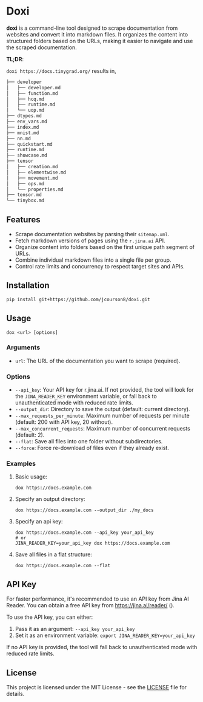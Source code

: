 # Doxi
**doxi** is a command-line tool designed to scrape documentation from websites and convert it into markdown files. It organizes the content into structured folders based on the URLs, making it easier to navigate and use the scraped documentation.

**TL;DR**:

`doxi https://docs.tinygrad.org/` results in,
```bash
├── developer
│   ├── developer.md
│   ├── function.md
│   ├── hcq.md
│   ├── runtime.md
│   └── uop.md
├── dtypes.md
├── env_vars.md
├── index.md
├── mnist.md
├── nn.md
├── quickstart.md
├── runtime.md
├── showcase.md
├── tensor
│   ├── creation.md
│   ├── elementwise.md
│   ├── movement.md
│   ├── ops.md
│   └── properties.md
├── tensor.md
└── tinybox.md
```

## Features

- Scrape documentation websites by parsing their `sitemap.xml`.
- Fetch markdown versions of pages using the `r.jina.ai` API.
- Organize content into folders based on the first unique path segment of URLs.
- Combine individual markdown files into a single file per group.
- Control rate limits and concurrency to respect target sites and APIs.

## Installation

```bash
pip install git+https://github.com/jcourson8/doxi.git
```
## Usage

```
dox <url> [options]
```

### Arguments

- `url`: The URL of the documentation you want to scrape (required).

### Options

- `--api_key`: Your API key for r.jina.ai. If not provided, the tool will look for the `JINA_READER_KEY` environment variable, or fall back to unauthenticated mode with reduced rate limits.
- `--output_dir`: Directory to save the output (default: current directory).
- `--max_requests_per_minute`: Maximum number of requests per minute (default: 200 with API key, 20 without).
- `--max_concurrent_requests`: Maximum number of concurrent requests (default: 2).
- `--flat`: Save all files into one folder without subdirectories.
- `--force`: Force re-download of files even if they already exist.

### Examples

1. Basic usage:
   ```
   dox https://docs.example.com
   ```

2. Specify an output directory:
   ```
   dox https://docs.example.com --output_dir ./my_docs
   ```

3. Specify an api key:
    ```
    dox https://docs.example.com --api_key your_api_key 
    # or
    JINA_READER_KEY=your_api_key dox https://docs.example.com
    ```

4. Save all files in a flat structure:
   ```
   dox https://docs.example.com --flat
   ```

## API Key

For faster performance, it's recommended to use an API key from Jina AI Reader. You can obtain a free API key from https://jina.ai/reader/ (). 

To use the API key, you can either:
1. Pass it as an argument: `--api_key your_api_key`
2. Set it as an environment variable: `export JINA_READER_KEY=your_api_key`

If no API key is provided, the tool will fall back to unauthenticated mode with reduced rate limits.

## License

This project is licensed under the MIT License - see the [LICENSE](LICENSE) file for details.
```
